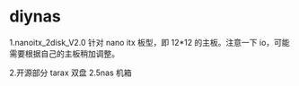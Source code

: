 # diynas

1.nanoitx_2disk_V2.0
针对 nano itx 板型，即 12\*12 的主板。注意一下 io，可能需要根据自己的主板稍加调整。

2.开源部分 tarax 双盘 2.5nas 机箱
